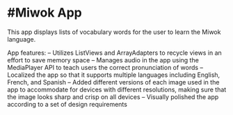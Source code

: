 #Miwok App
===================================

This app displays lists of vocabulary words for the user to learn the Miwok language.

App features:
–	Utilizes ListViews and ArrayAdapters to recycle views in an effort to save memory space
–	Manages audio in the app using the MediaPlayer API to teach users the correct pronunciation of words
–	Localized the app so that it supports multiple languages including English, French, and Spanish
–	Added different versions of each image used in the app to accommodate for devices with different resolutions, making sure that the image looks sharp and crisp on all devices
–	Visually polished the app according to a set of design requirements
